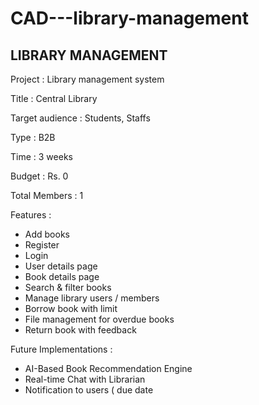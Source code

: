 # CAD---library-management

LIBRARY MANAGEMENT
------------------

Project         :	Library management system

Title           :	Central Library

Target audience :	Students, Staffs

Type            :	B2B

Time            :	3 weeks

Budget          :	Rs. 0 

Total Members   :	1

Features :	

* Add books
* Register
* Login
* User details page
* Book details page
* Search & filter books
* Manage library users / members
* Borrow book with limit
* File management for overdue books
* Return book with feedback

Future Implementations :

* AI-Based Book Recommendation Engine
* Real-time Chat with Librarian
* Notification to users ( due date 
  
